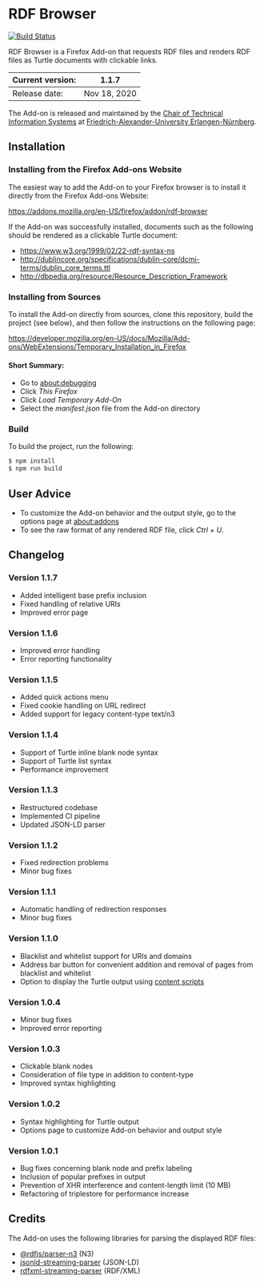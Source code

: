 # RDF Browser
[![Build Status](https://travis-ci.com/kianschmalenbach/rdf-browser.svg?branch=master)](https://travis-ci.com/kianschmalenbach/rdf-browser)

RDF Browser is a Firefox Add-on that requests RDF files and renders RDF files as Turtle documents with clickable links.


| Current version: | 1.1.7 |
| --- | --- |
| Release date: | Nov 18, 2020 |

The Add-on is released and maintained by the [Chair of Technical Information Systems](https://www.ti.rw.fau.de) at [Friedrich-Alexander-University Erlangen-Nürnberg](https://www.fau.de).

## Installation

### Installing from the Firefox Add-ons Website
The easiest way to add the Add-on to your Firefox browser is to install it directly from the Firefox Add-ons Website:

https://addons.mozilla.org/en-US/firefox/addon/rdf-browser

If the Add-on was successfully installed, documents such as the following should be rendered as a clickable Turtle document:

- https://www.w3.org/1999/02/22-rdf-syntax-ns
- http://dublincore.org/specifications/dublin-core/dcmi-terms/dublin_core_terms.ttl
- http://dbpedia.org/resource/Resource_Description_Framework

### Installing from Sources
To install the Add-on directly from sources, clone this repository, build the project (see below), and then follow the instructions on the following page:

https://developer.mozilla.org/en-US/docs/Mozilla/Add-ons/WebExtensions/Temporary_Installation_in_Firefox
<!--https://developer.chrome.com/extensions/getstarted (not tested)-->

#### Short Summary:
- Go to [about:debugging](about:debugging)
- Click *This Firefox*
- Click *Load Temporary Add-On*
- Select the *manifest.json* file from the Add-on directory

### Build
To build the project, run the following:

```sh
$ npm install
$ npm run build
```

## User Advice
- To customize the Add-on behavior and the output style, go to the options page at [about:addons](about:addons) 
- To see the raw format of any rendered RDF file, click *Ctrl + U*.

## Changelog
### Version 1.1.7
- Added intelligent base prefix inclusion
- Fixed handling of relative URIs
- Improved error page

### Version 1.1.6
- Improved error handling
- Error reporting functionality

### Version 1.1.5
- Added quick actions menu
- Fixed cookie handling on URL redirect
- Added support for legacy content-type text/n3

### Version 1.1.4
- Support of Turtle inline blank node syntax
- Support of Turtle list syntax
- Performance improvement

### Version 1.1.3
- Restructured codebase
- Implemented CI pipeline
- Updated JSON-LD parser

### Version 1.1.2
- Fixed redirection problems
- Minor bug fixes

### Version 1.1.1
- Automatic handling of redirection responses
- Minor bug fixes

### Version 1.1.0
- Blacklist and whitelist support for URIs and domains
- Address bar button for convenient addition and removal of pages from blacklist and whitelist
- Option to display the Turtle output using [content scripts](https://developer.mozilla.org/en-US/docs/Mozilla/Add-ons/WebExtensions/Content_scripts)

### Version 1.0.4
- Minor bug fixes
- Improved error reporting

### Version 1.0.3
- Clickable blank nodes
- Consideration of file type in addition to content-type
- Improved syntax highlighting

### Version 1.0.2
- Syntax highlighting for Turtle output
- Options page to customize Add-on behavior and output style

### Version 1.0.1
- Bug fixes concerning blank node and prefix labeling
- Inclusion of popular prefixes in output
- Prevention of XHR interference and content-length limit (10 MB)
- Refactoring of triplestore for performance increase

## Credits
The Add-on uses the following libraries for parsing the displayed RDF files:
- [@rdfjs/parser-n3](https://github.com/rdfjs-base/parser-n3) (N3)
- [jsonld-streaming-parser](https://github.com/rubensworks/jsonld-streaming-parser.js) (JSON-LD)
- [rdfxml-streaming-parser](https://github.com/rdfjs/rdfxml-streaming-parser.js) (RDF/XML)
